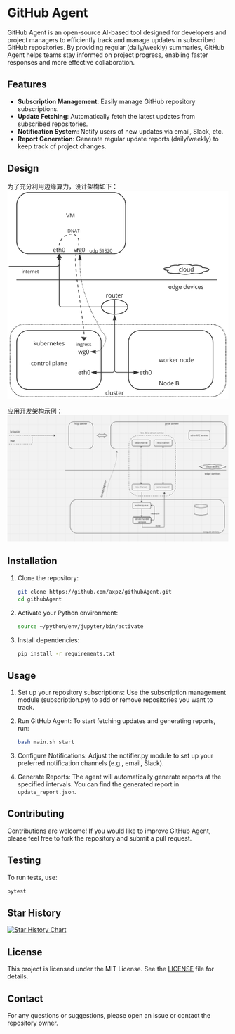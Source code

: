 # GitHub Agent

GitHub Agent is an open-source AI-based tool designed for developers and project managers to efficiently track and manage updates in subscribed GitHub repositories. By providing regular (daily/weekly) summaries, GitHub Agent helps teams stay informed on project progress, enabling faster responses and more effective collaboration.

## Features

- **Subscription Management**: Easily manage GitHub repository subscriptions.
- **Update Fetching**: Automatically fetch the latest updates from subscribed repositories.
- **Notification System**: Notify users of new updates via email, Slack, etc.
- **Report Generation**: Generate regular update reports (daily/weekly) to keep track of project changes.

## Design
为了充分利用边缘算力，设计架构如下：  
![High-level Design - Private Compute](./docs/high-level-arch-private-cluster.png "High-level design for Private Compute")

应用开发架构示例：  
![High-level Design - Local Image](./docs/arch.png "High-level design for Local Compute")



## Installation

1. Clone the repository:

   ```bash
   git clone https://github.com/axpz/githubAgent.git
   cd githubAgent
   ```

2. Activate your Python environment:

   ```bash
   source ~/python/env/jupyter/bin/activate
   ```

3. Install dependencies:

   ```bash
   pip install -r requirements.txt
   ```

## Usage

1. Set up your repository subscriptions: Use the subscription management module (subscription.py) to add or remove repositories you want to track.

2. Run GitHub Agent: To start fetching updates and generating reports, run:

   ```bash
   bash main.sh start
   ```

3. Configure Notifications: Adjust the notifier.py module to set up your preferred notification channels (e.g., email, Slack).

4. Generate Reports: The agent will automatically generate reports at the specified intervals. You can find the generated report in `update_report.json`.

## Contributing

Contributions are welcome! If you would like to improve GitHub Agent, please feel free to fork the repository and submit a pull request.

## Testing

To run tests, use:

```bash
pytest
```

## Star History

[![Star History Chart](https://api.star-history.com/svg?repos=axpz/githubAgent&type=Date)](https://star-history.com/#axpz/githubAgent&Date)

## License

This project is licensed under the MIT License. See the [LICENSE](LICENSE) file for details.

## Contact

For any questions or suggestions, please open an issue or contact the repository owner.
